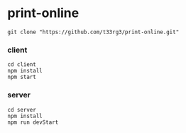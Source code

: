 # print-online
```
git clone "https://github.com/t33rg3/print-online.git"
```

### client
```
cd client
npm install
npm start
```

### server
```
cd server
npm install
npm run devStart
```